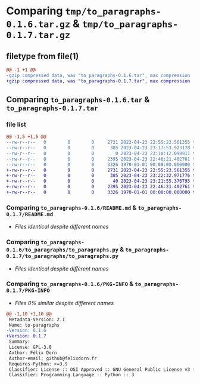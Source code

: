 # Comparing `tmp/to_paragraphs-0.1.6.tar.gz` & `tmp/to_paragraphs-0.1.7.tar.gz`

## filetype from file(1)

```diff
@@ -1 +1 @@
-gzip compressed data, was "to_paragraphs-0.1.6.tar", max compression
+gzip compressed data, was "to_paragraphs-0.1.7.tar", max compression
```

## Comparing `to_paragraphs-0.1.6.tar` & `to_paragraphs-0.1.7.tar`

### file list

```diff
@@ -1,5 +1,5 @@
--rw-r--r--   0        0        0     2731 2023-04-23 22:55:23.561355 to_paragraphs-0.1.6/README.md
--rw-r--r--   0        0        0      385 2023-04-23 23:17:53.923178 to_paragraphs-0.1.6/pyproject.toml
--rw-r--r--   0        0        0        0 2023-04-23 23:10:12.098911 to_paragraphs-0.1.6/to_paragraphs/__init__.py
--rw-r--r--   0        0        0     2395 2023-04-23 22:46:21.402761 to_paragraphs-0.1.6/to_paragraphs/to_paragraphs.py
--rw-r--r--   0        0        0     3326 1970-01-01 00:00:00.000000 to_paragraphs-0.1.6/PKG-INFO
+-rw-r--r--   0        0        0     2731 2023-04-23 22:55:23.561355 to_paragraphs-0.1.7/README.md
+-rw-r--r--   0        0        0      385 2023-04-23 23:22:32.971776 to_paragraphs-0.1.7/pyproject.toml
+-rw-r--r--   0        0        0       40 2023-04-23 23:21:55.376793 to_paragraphs-0.1.7/to_paragraphs/__init__.py
+-rw-r--r--   0        0        0     2395 2023-04-23 22:46:21.402761 to_paragraphs-0.1.7/to_paragraphs/to_paragraphs.py
+-rw-r--r--   0        0        0     3326 1970-01-01 00:00:00.000000 to_paragraphs-0.1.7/PKG-INFO
```

### Comparing `to_paragraphs-0.1.6/README.md` & `to_paragraphs-0.1.7/README.md`

 * *Files identical despite different names*

### Comparing `to_paragraphs-0.1.6/to_paragraphs/to_paragraphs.py` & `to_paragraphs-0.1.7/to_paragraphs/to_paragraphs.py`

 * *Files identical despite different names*

### Comparing `to_paragraphs-0.1.6/PKG-INFO` & `to_paragraphs-0.1.7/PKG-INFO`

 * *Files 0% similar despite different names*

```diff
@@ -1,10 +1,10 @@
 Metadata-Version: 2.1
 Name: to-paragraphs
-Version: 0.1.6
+Version: 0.1.7
 Summary: 
 License: GPL-3.0
 Author: Félix Dorn
 Author-email: github@felixdorn.fr
 Requires-Python: >=3.9
 Classifier: License :: OSI Approved :: GNU General Public License v3 (GPLv3)
 Classifier: Programming Language :: Python :: 3
```

